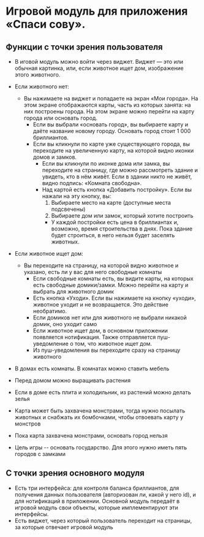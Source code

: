 # Игровой модуль для приложения «Спаси сову».

## Функции с точки зрения пользователя

* В иговой модуль можно войти через виджет. Виджет — это или обычная картинка, или, если животное ищет дом, изображение этого животного.
* Если животного нет:
  * Вы нажимаете на виджет и попадаете на экран «Мои города». На этом экране отображаются карты, часть из которых занята: на них построены города. На этом экране можно перейти на карту города или основать город.
    * Если вы выбрали «основать город», вы выбираете карту и даёте название новому городу. Основать город стоит 1 000 бриллиантов.
    * Если вы кликнули по карте уже существующего города, вы переходите на увеличенную карту, на которой видно иконки домов и замков.
      * Если вы кликнули по иконке дома или замка, вы переходите на страницу, где можно рассмотреть здание и увидеть, кто в нём живёт. Если в здании никто не живёт, видно подпись: «Комната свободна».
      * Над картой есть кнопка «Добавить постройку». Если вы нажали на эту кнопку, вы:
        1. Выбираете место на карте (доступные места подсвечены)
        2. Выбираете дом или замок, который хотите построить
        * У каждой постройки есть цена в бриллиантах и, возможно, время строительства в днях. Пока здание будет строиться, в него нельзя будет заселять животных.
* Если животное ищет дом:      
  * Вы переходите на страницу, на которой видно животное и указано, есть ли у вас для него свободные комнаты
    * Если свободные комнаты есть, вы видите карты, на которых есть свободные домики/замки. Можно перейти на карту и выбрать для животного домик
    * Есть кнопка «Уходи». Если вы нажимаете на кнопку «уходи», животное уходит и не возвращается. Это действие необратимо.
    * Если домиков нет или для животного не выбрали никакой домик, оно уходит само
    * Если животное ищет дом, в основном приложении появляется нотификация. Также отправляется пуш-уведомление о том, что животное ищет дом.
    * Из пуш-уведомления вы переходите сразу на страницу животного
    
* В домах есть комнаты. В комнатах можно ставить мебель
* Перед домом можно выращивать растения
* Если в доме есть плита и холодильник, из растений можно делать зелья
* Карта может быть захвачена монстрами, тогда нужно посылать животных и снабжать их бомбочками, чтобы отвоевать карту у монстров
* Пока карта захвачена монстрами, основать город нельзя
* Цель игры -- основать государство. Для этого нужно иметь пять городов с замками
## С точки зрения основного модуля

* Есть три интерфейса: для контроля баланса бриллиантов, для получения данных пользователя (авторизован ли, какой у него id), и для нотификаций в приложении. Основной модуль передаёт в игровой модуль свои объекты, которые имплементируют эти интерфейсы.
* Есть виджет, через который пользователь переходит на страницы, за которые отвечает игровой модуль